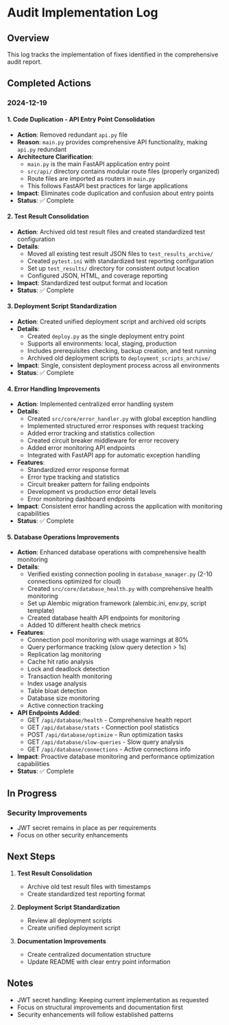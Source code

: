 # Audit Implementation Log

## Overview
This log tracks the implementation of fixes identified in the comprehensive audit report.

## Completed Actions

### 2024-12-19

#### 1. Code Duplication - API Entry Point Consolidation
- **Action**: Removed redundant `api.py` file
- **Reason**: `main.py` provides comprehensive API functionality, making `api.py` redundant
- **Architecture Clarification**:
  - `main.py` is the main FastAPI application entry point
  - `src/api/` directory contains modular route files (properly organized)
  - Route files are imported as routers in `main.py`
  - This follows FastAPI best practices for large applications
- **Impact**: Eliminates code duplication and confusion about entry points
- **Status**: ✅ Complete

#### 2. Test Result Consolidation
- **Action**: Archived old test result files and created standardized test configuration
- **Details**:
  - Moved all existing test result JSON files to `test_results_archive/`
  - Created `pytest.ini` with standardized test reporting configuration
  - Set up `test_results/` directory for consistent output location
  - Configured JSON, HTML, and coverage reporting
- **Impact**: Standardized test output format and location
- **Status**: ✅ Complete

#### 3. Deployment Script Standardization
- **Action**: Created unified deployment script and archived old scripts
- **Details**:
  - Created `deploy.py` as the single deployment entry point
  - Supports all environments: local, staging, production
  - Includes prerequisites checking, backup creation, and test running
  - Archived old deployment scripts to `deployment_scripts_archive/`
- **Impact**: Single, consistent deployment process across all environments
- **Status**: ✅ Complete

#### 4. Error Handling Improvements
- **Action**: Implemented centralized error handling system
- **Details**:
  - Created `src/core/error_handler.py` with global exception handling
  - Implemented structured error responses with request tracking
  - Added error tracking and statistics collection
  - Created circuit breaker middleware for error recovery
  - Added error monitoring API endpoints
  - Integrated with FastAPI app for automatic exception handling
- **Features**:
  - Standardized error response format
  - Error type tracking and statistics
  - Circuit breaker pattern for failing endpoints
  - Development vs production error detail levels
  - Error monitoring dashboard endpoints
- **Impact**: Consistent error handling across the application with monitoring capabilities
- **Status**: ✅ Complete

#### 5. Database Operations Improvements
- **Action**: Enhanced database operations with comprehensive health monitoring
- **Details**:
  - Verified existing connection pooling in `database_manager.py` (2-10 connections optimized for cloud)
  - Created `src/core/database_health.py` with comprehensive health monitoring
  - Set up Alembic migration framework (alembic.ini, env.py, script template)
  - Created database health API endpoints for monitoring
  - Added 10 different health check metrics
- **Features**:
  - Connection pool monitoring with usage warnings at 80%
  - Query performance tracking (slow query detection > 1s)
  - Replication lag monitoring
  - Cache hit ratio analysis
  - Lock and deadlock detection
  - Transaction health monitoring
  - Index usage analysis
  - Table bloat detection
  - Database size monitoring
  - Active connection tracking
- **API Endpoints Added**:
  - GET `/api/database/health` - Comprehensive health report
  - GET `/api/database/stats` - Connection pool statistics
  - POST `/api/database/optimize` - Run optimization tasks
  - GET `/api/database/slow-queries` - Slow query analysis
  - GET `/api/database/connections` - Active connections info
- **Impact**: Proactive database monitoring and performance optimization capabilities
- **Status**: ✅ Complete

## In Progress

### Security Improvements
- JWT secret remains in place as per requirements
- Focus on other security enhancements

## Next Steps

1. **Test Result Consolidation**
   - Archive old test result files with timestamps
   - Create standardized test reporting format

2. **Deployment Script Standardization**
   - Review all deployment scripts
   - Create unified deployment script

3. **Documentation Improvements**
   - Create centralized documentation structure
   - Update README with clear entry point information

## Notes
- JWT secret handling: Keeping current implementation as requested
- Focus on structural improvements and documentation first
- Security enhancements will follow established patterns 